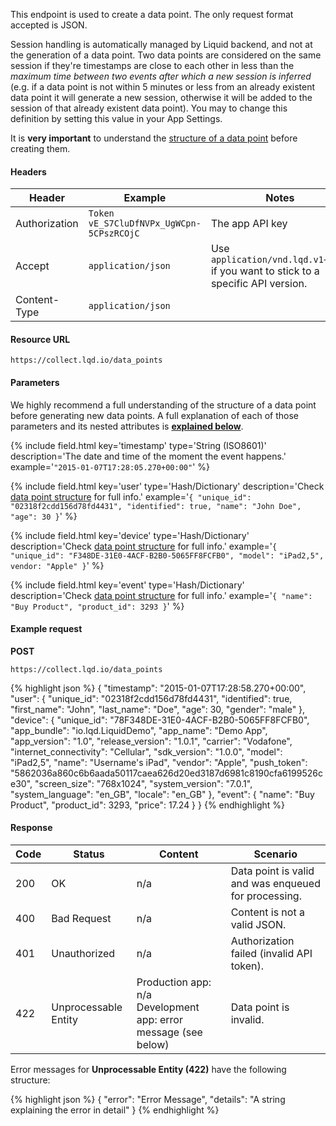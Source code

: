 
This endpoint is used to create a data point. The only request format accepted is JSON.

Session handling is automatically managed by Liquid backend, and not at the generation of a data point. Two data points are considered on the same session if they're timestamps are close to each other in less than the *maximum time between two events after which a new session is inferred* (e.g. if a data point is not within 5 minutes or less from an already existent data point it will generate a new session, otherwise it will be added to the session of that already existent data point). You may to change this definition by setting this value in your App Settings.

It is **very important** to understand the [structure of a data point](#structure-of-a-data-point) before creating them.

#### Headers

| Header | Example | Notes |
| --- | --- | --- |
| Authorization | `Token vE_S7CluDfNVPx_UgWCpn-5CPszRCOjC` | The app API key |
| Accept | `application/json` | Use `application/vnd.lqd.v1+json` if you want to stick to a specific API version. |
| Content-Type | `application/json` | |

#### Resource URL

`https://collect.lqd.io/data_points`

#### Parameters

We highly recommend a full understanding of the structure of a data point before generating new data points. A full explanation of each of those parameters and its nested attributes is **[explained below](#structure-of-a-data-point)**.

{% include field.html key='timestamp' type='String (ISO8601)' description='The date and time of the moment the event happens.' example='`"2015-01-07T17:28:05.270+00:00"`' %}

{% include field.html key='user' type='Hash/Dictionary' description='Check [data point structure](#structure-of-a-data-point) for full info.' example='`{ "unique_id": "02318f2cdd156d78fd4431", "identified": true, "name": "John Doe", "age": 30 }`' %}

{% include field.html key='device' type='Hash/Dictionary' description='Check [data point structure](#structure-of-a-data-point) for full info.' example='`{ "unique_id": "F348DE-31E0-4ACF-B2B0-5065FF8FCFB0", "model": "iPad2,5", vendor: "Apple" }`' %}

{% include field.html key='event' type='Hash/Dictionary' description='Check [data point structure](#structure-of-a-data-point) for full info.' example='`{ "name": "Buy Product", "product_id": 3293 }`' %}

#### Example request

**POST**

`https://collect.lqd.io/data_points`

{% highlight json %}
{
  "timestamp": "2015-01-07T17:28:58.270+00:00",
  "user": {
    "unique_id": "02318f2cdd156d78fd4431",
    "identified": true,
    "first_name": "John",
    "last_name": "Doe",
    "age": 30,
    "gender": "male"
  },
  "device": {
    "unique_id": "78F348DE-31E0-4ACF-B2B0-5065FF8FCFB0",
    "app_bundle": "io.lqd.LiquidDemo",
    "app_name": "Demo App",
    "app_version": "1.0",
    "release_version": "1.0.1",
    "carrier": "Vodafone",
    "internet_connectivity": "Cellular",
    "sdk_version": "1.0.0",
    "model": "iPad2,5",
    "name": "Username's iPad",
    "vendor": "Apple",
    "push_token": "5862036a860c6b6aada50117caea626d20ed3187d6981c8190cfa6199526ce30",
    "screen_size": "768x1024",
    "system_version": "7.0.1",
    "system_language": "en_GB",
    "locale": "en_GB"
  },
  "event": {
    "name": "Buy Product",
    "product_id": 3293,
    "price": 17.24
  }
}
{% endhighlight %}

#### Response

| Code | Status | Content | Scenario
| --- | --- | --- | ---
| 200 | OK | n/a | Data point is valid and was enqueued for processing.
| 400 | Bad Request | n/a | Content is not a valid JSON.
| 401 | Unauthorized | n/a | Authorization failed (invalid API token).
| 422 | Unprocessable Entity | Production app: n/a <br /> Development app: error message (see below) | Data point is invalid.

Error messages for **Unprocessable Entity (422)** have the following structure:

{% highlight json %}
{
  "error": "Error Message",
  "details": "A string explaining the error in detail"
}
{% endhighlight %}
